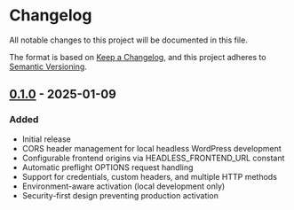 # Changelog

All notable changes to this project will be documented in this file.

The format is based on [Keep a Changelog](https://keepachangelog.com/en/1.0.0/),
and this project adheres to [Semantic Versioning](https://semver.org/spec/v2.0.0.html).

## [0.1.0] - 2025-01-09

### Added
- Initial release
- CORS header management for local headless WordPress development
- Configurable frontend origins via HEADLESS_FRONTEND_URL constant
- Automatic preflight OPTIONS request handling
- Support for credentials, custom headers, and multiple HTTP methods
- Environment-aware activation (local development only)
- Security-first design preventing production activation

[0.1.0]: https://github.com/wpengine/hwptoolkit/releases/tag/hwp-cors-local-v0.1.0
